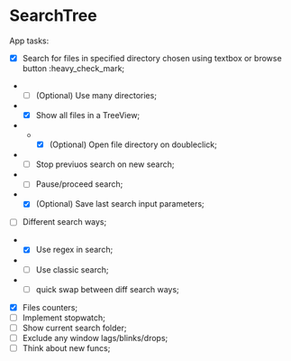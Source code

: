 # SearchTree
App tasks: 
- [x] Search for files in specified directory chosen using textbox or browse button :heavy_check_mark; 
- - [ ] \(Optional) Use many directories;
- - [x] Show all files in a TreeView;
- - - [x] \(Optional) Open file directory on doubleclick;
- - [ ] Stop previuos search on new search; 
- - [ ] Pause/proceed search;
- - [x] \(Optional) Save last search input parameters;
- [ ] Different search ways; 
- - [x] Use regex in search; 
- - [ ] Use classic search; 
- - [ ] quick swap between diff search ways; 
- [x] Files counters; 
- [ ] Implement stopwatch; 
- [ ] Show current search folder;
- [ ] Exclude any window lags/blinks/drops;
- [ ] Think about new funcs;
